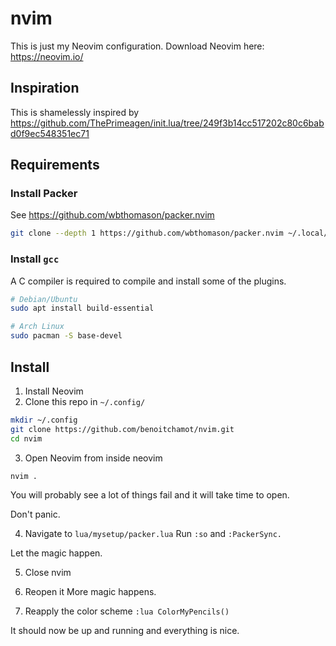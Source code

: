 # nvim
This is just my Neovim configuration. Download Neovim here: https://neovim.io/ 

## Inspiration
This is shamelessly inspired by https://github.com/ThePrimeagen/init.lua/tree/249f3b14cc517202c80c6babd0f9ec548351ec71

## Requirements
### Install Packer
See https://github.com/wbthomason/packer.nvim 

```bash
git clone --depth 1 https://github.com/wbthomason/packer.nvim ~/.local/share/nvim/site/pack/packer/start/packer.nvim
```

### Install `gcc`
A C compiler is required to compile and install some of the plugins.

```bash
# Debian/Ubuntu
sudo apt install build-essential

# Arch Linux
sudo pacman -S base-devel
```

## Install
1. Install Neovim
2. Clone this repo in `~/.config/`
```bash
mkdir ~/.config
git clone https://github.com/benoitchamot/nvim.git
cd nvim
```

3. Open Neovim from inside neovim
```bash
nvim .
```

You will probably see a lot of things fail and it will take time to open.

Don't panic.

4. Navigate to `lua/mysetup/packer.lua`
Run `:so` and `:PackerSync.`

Let the magic happen.

5. Close nvim
6. Reopen it
More magic happens.

7. Reapply the color scheme
`:lua ColorMyPencils()`

It should now be up and running and everything is nice.
